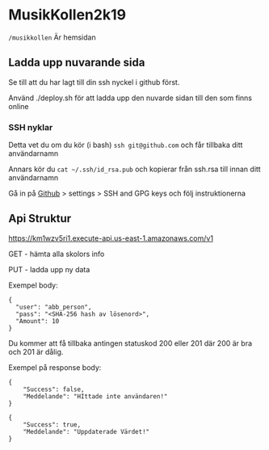 # MusikKollen2k19

`/musikkollen` Är hemsidan

## Ladda upp nuvarande sida

Se till att du har lagt till din ssh nyckel i github först.

Använd ./deploy.sh för att ladda upp den nuvarde sidan till den som finns online

### SSH nyklar

Detta vet du om du kör (i bash) `ssh git@github.com` och får tillbaka ditt användarnamn

Annars kör du `cat ~/.ssh/id_rsa.pub` och kopierar från ssh.rsa till innan ditt användarnamn

Gå in på [Github](https://github.com/settings/keys) > settings > SSH and GPG keys och följ instruktionerna


## Api Struktur

https://km1wzv5ri1.execute-api.us-east-1.amazonaws.com/v1

GET - hämta alla skolors info

PUT - ladda upp ny data

Exempel body:

    {
      "user": "abb_person",
      "pass": "<SHA-256 hash av lösenord>",
      "Amount": 10
    }

Du kommer att få tillbaka antingen statuskod 200 eller 201 där 200 är bra och 201 är dålig.

Exempel på response body:

    {
        "Success": false,
        "Meddelande": "HIttade inte användaren!"
    }

    {
        "Success": true,
        "Meddelande": "Uppdaterade Värdet!"
    }
